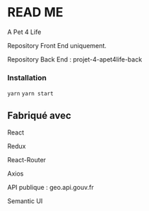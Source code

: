 # READ ME
A Pet 4 Life

Repository Front End uniquement.

Repository Back End : projet-4-apet4life-back

### Installation

``yarn``
``yarn start``


## Fabriqué avec

React

Redux

React-Router

Axios

API publique : geo.api.gouv.fr

Semantic UI

